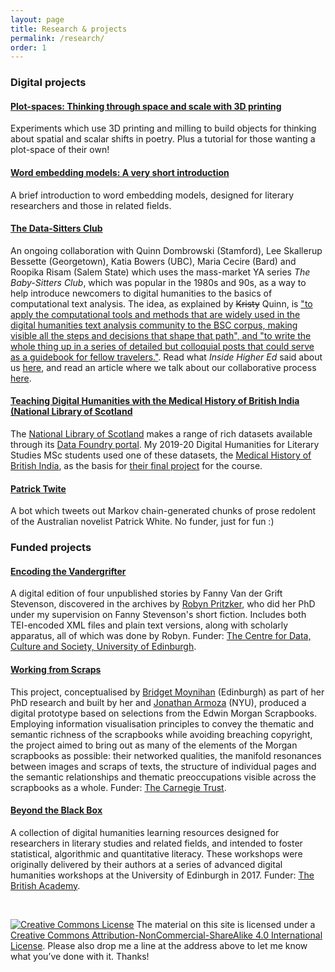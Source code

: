 ```yaml
---
layout: page
title: Research & projects
permalink: /research/
order: 1
---
```


### Digital projects

#### [Plot-spaces: Thinking through space and scale with 3D printing](../research/plot-spaces)
Experiments which use 3D printing and milling to build objects for thinking about spatial and scalar shifts in poetry. Plus a tutorial for those wanting a plot-space of their own!

#### [Word embedding models: A very short introduction](../research/word-embeddings)
A brief introduction to word embedding models, designed for literary researchers and those in related fields.

#### [The Data-Sitters Club](https://datasittersclub.github.io/site/)
An ongoing collaboration with Quinn Dombrowski (Stamford), Lee Skallerup Bessette (Georgetown), Katia Bowers (UBC), Maria Cecire (Bard) and Roopika Risam (Salem State) which uses the mass-market YA series *The Baby-Sitters Club*, which was popular in the 1980s and 90s, as a way to help introduce newcomers to digital humanities to the basics of computational text analysis. The idea, as explained by ~~Kristy~~ Quinn, is ["to apply the computational tools and methods that are widely used in the digital humanities text analysis community to the BSC corpus, making visible all the steps and decisions that shape that path", and "to write the whole thing up in a series of detailed but colloquial posts that could serve as a guidebook for fellow travelers."](https://datasittersclub.github.io/site/dsc1/). Read what *Inside Higher Ed* said about us [here](https://insidehighered.com/news/2020/04/15/we-need-fun-more-ever-digital-humanities-meets-baby-sitters-club-books), and read an article where we talk about our collaborative process [here](https://journals.publishing.umich.edu/jep/article/id/6093/).

#### [Teaching Digital Humanities with the Medical History of British India (National Library of Scotland](https://data.nls.uk/projects/teaching-digital-humanities-with-a-medical-history-of-british-india/)
The [National Library of Scotland](https://www.nls.uk/) makes a range of rich datasets available through its [Data Foundry portal](https://data.nls.uk/). My 2019-20 Digital Humanities for Literary Studies MSc students used one of these datasets, the [Medical History of British India](https://digital.nls.uk/indiapapers/), as the basis for [their final project](https://aelangdh.wordpress.com/) for the course. 

#### [Patrick Twite](https://twitter.com/patricktwite)
A bot which tweets out Markov chain-generated chunks of prose redolent of the Australian novelist Patrick White. No funder, just for fun :)


### Funded projects

#### [Encoding the Vandergrifter](https://robynpritzker.github.io/encodingthevandegrifter/)
A digital edition of four unpublished stories by Fanny Van der Grift Stevenson, discovered in the archives by [Robyn Pritzker](https://www.ed.ac.uk/profile/robyn-pritzker), who did her PhD under my supervision on Fanny Stevenson's short fiction. Includes both TEI-encoded XML files and plain text versions, along with scholarly apparatus, all of which was done by Robyn. Funder: [The Centre for Data, Culture and Society, University of Edinburgh](https://www.cdcs.ed.ac.uk/).

#### [Working from Scraps](http://digitaldecoupage.llc.ed.ac.uk)
This project, conceptualised by [Bridget Moynihan](https://www.ed.ac.uk/profile/bridget-moynihan) (Edinburgh) as part of her PhD research and built by her and [Jonathan Armoza](https://github.com/jarmoza/) (NYU), produced a digital prototype based on selections from the Edwin Morgan Scrapbooks. Employing information visualisation principles to convey the thematic and semantic richness of the scrapbooks while avoiding breaching copyright, the project aimed to bring out as many of the elements of the Morgan scrapbooks as possible: their networked qualities, the manifold resonances between images and scraps of texts, the structure of individual pages and the semantic relationships and thematic preoccupations visible across the scrapbooks as a whole. Funder: [The Carnegie Trust](https://www.carnegie-trust.org/).

#### [Beyond the Black Box](http://blackbox.llc.ed.ac.uk)
A collection of digital humanities learning resources designed for researchers in literary studies and related fields, and intended to foster statistical, algorithmic and quantitative literacy. These workshops were originally delivered by their authors at a series of advanced digital humanities workshops at the University of Edinburgh in 2017. Funder: [The British Academy](http://www.britac.ac.uk/).

<br />

[![Creative Commons License](https://i.creativecommons.org/l/by-nc-sa/4.0/80x15.png)](http://creativecommons.org/licenses/by-nc-sa/4.0/)
The material on this site is licensed under a [Creative Commons Attribution-NonCommercial-ShareAlike 4.0 International License](http://creativecommons.org/licenses/by-nc-sa/4.0/). Please also drop me a line at the address above to let me know what you’ve done with it. Thanks!
